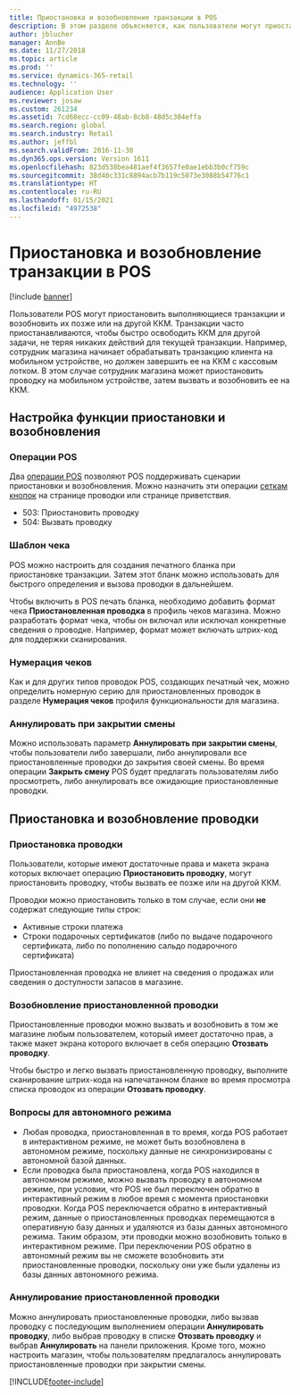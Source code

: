 ```yaml
---
title: Приостановка и возобновление транзакции в POS
description: В этом разделе объясняется, как пользователи могут приостановить выполняющиеся транзакции и возобновить их позже или на другой ККМ с помощью Dynamics 365 Commerce.
author: jblucher
manager: AnnBe
ms.date: 11/27/2018
ms.topic: article
ms.prod: ''
ms.service: dynamics-365-retail
ms.technology: ''
audience: Application User
ms.reviewer: josaw
ms.custom: 261234
ms.assetid: 7cd68ecc-cc09-48ab-8cb8-48d5c304effa
ms.search.region: global
ms.search.industry: Retail
ms.author: jeffbl
ms.search.validFrom: 2016-11-30
ms.dyn365.ops.version: Version 1611
ms.openlocfilehash: 823d538bea481aef4f3657fe0ae1ebb3b0cf759c
ms.sourcegitcommit: 38d40c331c8894acb7b119c5073e3088b54776c1
ms.translationtype: HT
ms.contentlocale: ru-RU
ms.lasthandoff: 01/15/2021
ms.locfileid: "4972538"
---
```

# <a name="suspend-and-resume-a-transaction-in-the-point-of-sale-pos"></a>Приостановка и возобновление транзакции в POS

[!include [banner](includes/banner.md)]


Пользователи POS могут приостановить выполняющиеся транзакции и возобновить их позже или на другой ККМ. Транзакции часто приостанавливаются, чтобы быстро освободить ККМ для другой задачи, не теряя никаких действий для текущей транзакции. Например, сотрудник магазина начинает обрабатывать транзакцию клиента на мобильном устройстве, но должен завершить ее на ККМ с кассовым лотком. В этом случае сотрудник магазина может приостановить проводку на мобильном устройстве, затем вызвать и возобновить ее на ККМ.

## <a name="configure-suspend-and-resume-functionality"></a>Настройка функции приостановки и возобновления

### <a name="pos-operations"></a>Операции POS

Два [операции POS](pos-operations.md) позволяют POS поддерживать сценарии приостановки и возобновления. Можно назначить эти операции [сеткам кнопок](pos-screen-layouts.md) на странице проводки или странице приветствия.

- 503: Приостановить проводку
- 504: Вызвать проводку

### <a name="receipt-template"></a>Шаблон чека

POS можно настроить для создания печатного бланка при приостановке транзакции. Затем этот бланк можно использовать для быстрого определения и вызова проводки в дальнейшем.

Чтобы включить в POS печать бланка, необходимо добавить формат чека **Приостановленная проводка** в профиль чеков магазина. Можно разработать формат чека, чтобы он включал или исключал конкретные сведения о проводке. Например, формат может включать штрих-код для поддержки сканирования.

### <a name="receipt-numbering"></a>Нумерация чеков

Как и для других типов проводок POS, создающих печатный чек, можно определить номерную серию для приостановленных проводок в разделе **Нумерация чеков** профиля функциональности для магазина.

### <a name="void-when-closing-shift"></a>Аннулировать при закрытии смены

Можно использовать параметр **Аннулировать при закрытии смены**, чтобы пользователи либо завершали, либо аннулировали все приостановленные проводки до закрытия своей смены. Во время операции **Закрыть смену** POS будет предлагать пользователям либо просмотреть, либо аннулировать все ожидающие приостановленные проводки.

## <a name="suspend-and-resume-a-transaction"></a>Приостановка и возобновление проводки

### <a name="suspend-a-transaction"></a>Приостановка проводки

Пользователи, которые имеют достаточные права и макета экрана которых включает операцию **Приостановить проводку**, могут приостановить проводку, чтобы вызвать ее позже или на другой ККМ.

Проводки можно приостановить только в том случае, если они **не** содержат следующие типы строк:

- Активные строки платежа
- Строки подарочных сертификатов (либо по выдаче подарочного сертификата, либо по пополнению сальдо подарочного сертификата)

Приостановленная проводка не влияет на сведения о продажах или сведения о доступности запасов в магазине.

### <a name="resume-a-suspended-transaction"></a>Возобновление приостановленной проводки

Приостановленные проводки можно вызвать и возобновить в том же магазине любым пользователем, который имеет достаточно прав, а также макет экрана которого включает в себя операцию **Отозвать проводку**.

Чтобы быстро и легко вызвать приостановленную проводку, выполните сканирование штрих-кода на напечатанном бланке во время просмотра списка проводок из операции **Отозвать проводку**.

### <a name="considerations-for-offline-mode"></a>Вопросы для автономного режима

- Любая проводка, приостановленная в то время, когда POS работает в интерактивном режиме, не может быть возобновлена в автономном режиме, поскольку данные не синхронизированы с автономной базой данных.
- Если проводка была приостановлена, когда POS находился в автономном режиме, можно вызвать проводку в автономном режиме, при условии, что POS не был переключен обратно в интерактивный режим в любое время с момента приостановки проводки. Когда POS переключается обратно в интерактивный режим, данные о приостановленных проводках перемещаются в оперативную базу данных и удаляются из базы данных автономного режима. Таким образом, эти проводки можно возобновить только в интерактивном режиме. При переключении POS обратно в автономный режим вы не сможете возобновить эти приостановленные проводки, поскольку они уже были удалены из базы данных автономного режима.

### <a name="void-a-suspended-transaction"></a>Аннулирование приостановленной проводки

Можно аннулировать приостановленные проводки, либо вызвав проводку с последующим выполнением операции **Аннулировать проводку**, либо выбрав проводку в списке **Отозвать проводку** и выбрав **Аннулировать** на панели приложения. Кроме того, можно настроить магазин, чтобы пользователям предлагалось аннулировать приостановленные проводки при закрытии смены.


[!INCLUDE[footer-include](../includes/footer-banner.md)]